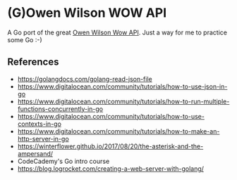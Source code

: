 # (G)Owen Wilson WOW API

A Go port of the great [Owen Wilson Wow API](https://owen-wilson-wow-api.herokuapp.com). Just a way for me to practice some Go :-)

## References

- https://golangdocs.com/golang-read-json-file
- https://www.digitalocean.com/community/tutorials/how-to-use-json-in-go
- https://www.digitalocean.com/community/tutorials/how-to-run-multiple-functions-concurrently-in-go
- https://www.digitalocean.com/community/tutorials/how-to-use-contexts-in-go
- https://www.digitalocean.com/community/tutorials/how-to-make-an-http-server-in-go
- https://winterflower.github.io/2017/08/20/the-asterisk-and-the-ampersand/
- CodeCademy's Go intro course
- https://blog.logrocket.com/creating-a-web-server-with-golang/
